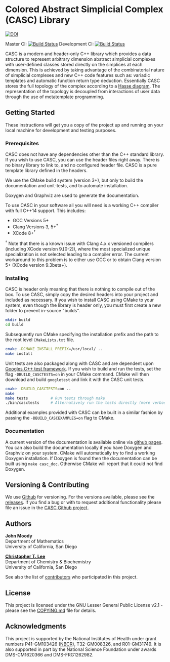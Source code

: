 # Colored Abstract Simplicial Complex (CASC) Library
[![DOI](https://zenodo.org/badge/121550288.svg)](https://zenodo.org/badge/latestdoi/121550288)

Master CI: [![Build Status](https://travis-ci.com/ctlee/casc.svg?branch=master)](https://travis-ci.com/ctlee/casc) 
Development CI: [![Build Status](https://travis-ci.com/ctlee/casc.svg?branch=development)](https://travis-ci.com/ctlee/casc)

CASC is a modern and header-only C++ library which provides a data structure 
to represent arbitrary dimension abstract simplicial complexes with user-defined classes stored directly on the simplices at each dimension.
This is achieved by taking advantage of the combinatorial nature of simplicial complexes and new C++ code features such as: variadic templates and automatic function return type deduction.
Essentially CASC stores the full topology of the complex according to a [Hasse diagram](https://en.wikipedia.org/wiki/Hasse_diagram).
The representation of the topology is decoupled from interactions of user data through the use of metatemplate programming.

## Getting Started
These instructions will get you a copy of the project up and running on your local machine for development and testing purposes.

### Prerequisites
CASC does not have any dependencies other than the C++ standard library.
If you wish to use CASC, you can use the header files right away.
There is no binary library to link to, and no configured header file.
CASC is a pure template library defined in the headers.

We use the CMake build system (version 3+), but only to build the documentation and unit-tests, and to automate installation. 

Doxygen and Graphviz are used to generate the documentation.

To use CASC in your software all you will need is a working C++ compiler with full C++14 support.
This includes:
- GCC Versions 5+
- Clang Versions 3, 5+<sup>†</sup>
- XCode 8+<sup>†</sup>

<sup>†</sup> Note that there is a known issue with Clang 4.x.x versioned compilers (including XCode version 9.[0-2]), where the most specialized unique specialization is not selected leading to a compiler error. 
The current workaround to this problem is to either use GCC or to obtain Clang version 5+ (XCode version 9.3beta+).

### Installing
CASC is header only meaning that there is nothing to compile out of the box.
To use CASC, simply copy the desired headers into your project and included as necessary.
If you wish to install CASC using CMake to your system, even though the library is header only, you must first create a new folder to prevent in-source "builds".
```bash
mkdir build
cd build
```
Subsequently run CMake specifying the installation prefix and the path to the root level `CMakeLists.txt` file. 
```bash 
cmake -DCMAKE_INSTALL_PREFIX=/usr/local/ ..
make install
```
Unit tests are also packaged along with CASC and are dependent upon [Googles C++ test framework](https://github.com/google/googletest).
If you wish to build and run the tests, set the flag `-DBUILD_CASCTESTS=on` in your CMake command.
CMake will then download and build `googletest` and link it with the CASC unit tests.
```bash
cmake -DBUILD_CASCTESTS=on ..
make
make tests  		# Run tests through make
./bin/casctests 	# Alternatively run the tests directly (more verbose)
```
Additional examples provided with CASC can be built in a similar fashion by passing the `-DBUILD_CASCEXAMPLES=on` flag to CMake.

### Documentation
A current version of the documentation is available online via [github pages](https://ctlee.github.io/casc). 
You can also build the documentation locally if you have Doxygen and Graphviz on your system.
CMake will automatically try to find a working Doxygen installation.
If Doxygen is found then the documentation can be built using `make casc_doc`. 
Otherwise CMake will report that it could not find Doxygen.

## Versioning & Contributing
We use [Github](https://github.com/ctlee/CASC) for versioning. 
For the versions available, please see the [releases](https://github.com/ctlee/CASC/releases/). 
If you find a bug or with to request additional functionality please file an issue in the [CASC Github project](https://github.com/ctlee/CASC/issues).

## Authors
**John Moody**  
Department of Mathematics  
University of California, San Diego  

**[Christopher T. Lee](https://github.com/ctlee)**  
Department of Chemistry & Biochemistry  
University of California, San Diego  

See also the list of [contributors](https://github.com/ctlee/CASC/contributors) who participated in this project.

## License
This project is licensed under the GNU Lesser General Public License v2.1 - 
please see the [COPYING.md](COPYING.md) file for details.

## Acknowledgments
This project is supported by the National Institutes of Health under grant numbers P41-GM103426 ([NBCR](http://nbcr.ucsd.edu/)), T32-GM008326, and R01-GM31749. 
It is also supported in part by the National Science Foundation under awards DMS-CM1620366 and DMS-FRG1262982.
